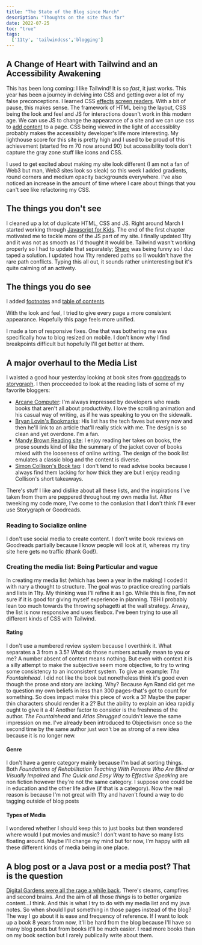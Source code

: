 ```yaml
---
title: "The State of the Blog since March"
description: "Thoughts on the site thus far"
date: 2022-07-25
toc: "true"
tags:
  ['11ty', 'tailwindcss','blogging']
---
```


## A Change of Heart with Tailwind and an Accessibility Awakening

This has been long coming: I like Tailwind! It is so *fast*, it just works. This year has been a journey in delving into CSS and getting over a lot of my false preconceptions. I learned CSS [effects](https://www.stefanjudis.com/today-i-learned/text-transforms-affects-screen-readers-too/) [screen readers](https://benmyers.dev/blog/css-can-influence-screenreaders/). With a bit of pause, this makes sense. The framework of HTML being the layout, CSS being the look and feel and JS for interactions doesn't work in this modern age. We can use JS to change the appearance of a site and we can use css to [add content](https://www.levelaccess.com/csscontentproperty/) to a page. CSS being viewed in the light of accessiblity probably makes the accessiblity developer's life more interesting. My lighthouse score for this site is pretty high and I used to be proud of this achievement (started fro m 70 now around 90) but accessibility tools don't capture the gray zone stuff like icons and CSS. 

I used to get excited about making my site look different (I am not a fan of Web3 but man, Web3 sites look so sleak) so this week I added gradients, round corners and medium opacity backgrounds everywhere. I've also noticed an increase in the amount of time where I care about things that you can't see like refactoring my CSS. 

## The things you don't see

I cleaned up a lot of duplicate HTML, CSS and JS. Right around March I started working through [Javascript for Kids](https://www.kobo.com/us/en/ebook/javascript-for-kids-1). The end of the first chapter motivated me to tackle more of the JS part of my site. I finally updated 11ty and it was not as smooth as I'd thought it would be. Tailwind wasn't working properly so I had to update that separately; [Sharp](posts/updatingsharp/) was being funny so I duc taped a solution. I updated how 11ty rendered paths so lI wouldn't have the rare path conflicts. Typing this all out, it sounds rather uninteresting but it's quite calming of an activety.

## The things you do see

I added [footnotes](https://github.com/KittyGiraudel/eleventy-plugin-footnotes) and [table of contents](https://github.com/jdsteinbach/eleventy-plugin-toc). 

With the look and feel, I tried to give every page a more consistent appearance. Hopefully this page feels more unified.

I made a ton of responsive fixes. One that was bothering me was specifically how to blog resized on mobile. I don't know why I find breakpoints difficult but hopefully I'll get better at them.

## A major overhaul to the Media List

I waisted a good hour yesterday looking at book sites from [goodreads](https://www.goodreads.com/) to [storygraph](https://www.thestorygraph.com/). I then procceeded to look at the reading lists of some of my favorite bloggers:

* [Arcane Computer](https://www.arcana.computer/catalogs/books): I'm always impressed by developers who reads books that aren't all about productivity. I love the scrolling animation and his casual way of writing, as if he was speaking to you on the sidewalk. 
* [Bryan Lovin's Bookmarks](https://brianlovin.com/bookmarks): His list has the tech faves but every now and then he'll link to an article that'll really stick with me. The design is so clean and yet overdone. I'm a fan.
* [Mandy Brown Reading site](https://aworkinglibrary.com/writing/): I enjoy reading her takes on books, the prose sounds kind of like the summary of the jacket cover of books mixed with the looseness of online writing. The design of the book list emulates a classic blog and the content is diverse.
* [Simon Collison's Book tag](https://colly.com/articles/tag:books): I don't tend to read advise books because I always find them lacking for how thick they are but I enjoy reading Collison's short takeaways.

There's stuff I like and dislike about all these lists, and the inspirations I've taken from them are peppered throughout my own media list. After tweeking my code more, I've come to the conlusion that I don't think I'll ever use Storygraph or Goodreads.

### Reading to Socialize online

I don't use social media to create content. I don't write book reviews on Goodreads partially because I know people will look at it, whereas my tiny site here gets no traffic (thank God!). 

### Creating the media list: Being Particular and vague

In creating my media list (which has been a year in the making) I coded it with nary a thought to structure. The goal was to practice creating partials and lists in 11ty. My thinking was I'll refine it as I go. While this is fine, I'm not sure if it is good for giving myself experience in planning. TBH I probably lean too much towards the throwing sphagetti at the wall strategy. Anway, the list is now responsive and uses flexbox. I've been trying to use all different kinds of CSS with Tailwind. 

#### Rating

I don't use a numbered review system because I overthink it. What separates a 3 from a 3.5? What do those numbers actually mean to you or me? A number absent of context means nothing. But even with context it is a silly attempt to make the subjective seem more objective, to try to wring some consistency to an inconsistent system. To give an example: *The Fountainhead*. I did not like the book but nonetheless think it's good even though the prose and story are lacking. Why? Because Ayn Rand did get me to question my own beliefs in less than 300 pages-that's got to count for something. So does impact make this piece of work a 3? Maybe the paper thin characters should render it a 2? But the ability to explain an idea rapidly ought to give it a 4! Another factor to consider is the freshness of the author. *The Fountainhead* and *Atlas Shrugged* couldn't leave the same impression on me. I've already been introduced to Objectivism once so the second time by the same author just won't be as strong of a new idea because it is no longer new. 

#### Genre

I don't have a genre category mainly because I'm bad at sorting things. Both *Foundations of Rehabilitation Teaching With Persons Who Are Blind or Visually Impaired* and *The Quick and Easy Way to Effective Speaking* are non fiction however they're not the same category. I suppose one could be in education and the other life adive (if that is a category). Now the real reason is because I'm not great with 11ty and haven't found a way to do tagging outside of blog posts

#### Types of Media

I wondered whether I should keep this to just books but then wondered where would I put movies and music? I don't want to have so many lists floating around. Maybe I'll change my mind but for now, I'm happy with all these different kinds of media being in one place.

## A blog post or a Java post or a media post? That is the question

[Digital Gardens were all the rage a while back](https://joelhooks.com/digital-garden). There's steams, campfires and second brains. And the aim of all those *things* is to better organize content...I think. And this is what I try to do with my media list and my java notes. So when should I put something in those pages instead of the blog? The way I go about it is ease and frequency of reference. If I want to look up a book 8 years from now, it'll be hard from the blog because I'll have so many blog posts but from books it'll be much easier. I read more books than on my book section but I rarely publically write about them.